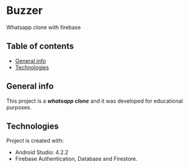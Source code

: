 # Buzzer
Whatsapp clone with firebase
## Table of contents
* [General info](#general-info)
* [Technologies](#technologies)

## General info
This project is a ***whatsapp clone*** and it was developed for educational purposes.
	
## Technologies
Project is created with:
* Android Studio: 4.2.2
* Firebase Authentication, Database and Firestore.

